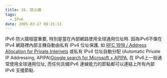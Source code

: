```yaml
---
title: 16. 防火牆
tags:
  - IPv6
date: 2005-03-27 00:25:13
---
```


IPv6 防火牆相當重要, 特別是當在內部網路使用全球通用位址時. 因為IPv6不像在 IPv4 網路裡內部主機自動由私有 IPv4 位址保護, 如 [RFC 1918 / Address Allocation for Private Internets](http://www.faqs.org/rfcs/rfc1918.html) 或私有 IPv4 位址自動分配 (Automatic Private IP Addressing, APIPA)[Google search for Microsoft + APIPA](http://www.google.com/search?q=apipa+microsoft), 在 IPv6上一般通常使用全球通用位址, 而任何具備IPv6 連線能力的節點都可以連結上所有內部 IPv6 支援節點.